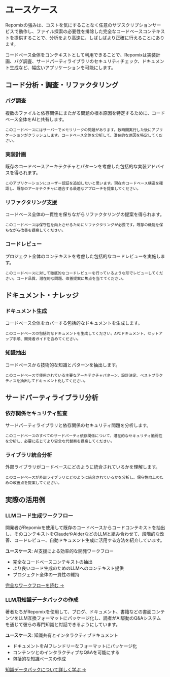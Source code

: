 # ユースケース

Repomixの強みは、コストを気にすることなく任意のサブスクリプションサービスで動作し、ファイル探索の必要性を排除した完全なコードベースコンテキストを提供することで、分析をより高速に、しばしばより正確に行えることにあります。

コードベース全体をコンテキストとして利用できることで、Repomixは実装計画、バグ調査、サードパーティライブラリのセキュリティチェック、ドキュメント生成など、幅広いアプリケーションを可能にします。

## コード分析・調査・リファクタリング

### バグ調査
複数のファイルと依存関係にまたがる問題の根本原因を特定するために、コードベース全体をAIと共有します。

```
このコードベースにはサーバーでメモリリークの問題があります。数時間実行した後にアプリケーションがクラッシュします。コードベース全体を分析して、潜在的な原因を特定してください。
```

### 実装計画
既存のコードベースアーキテクチャとパターンを考慮した包括的な実装アドバイスを得られます。

```
このアプリケーションにユーザー認証を追加したいと思います。現在のコードベース構造を確認し、既存のアーキテクチャに適合する最適なアプローチを提案してください。
```

### リファクタリング支援
コードベース全体の一貫性を保ちながらリファクタリングの提案を得られます。

```
このコードベースは保守性を向上させるためにリファクタリングが必要です。既存の機能を保ちながら改善を提案してください。
```

### コードレビュー
プロジェクト全体のコンテキストを考慮した包括的なコードレビューを実施します。

```
このコードベースに対して徹底的なコードレビューを行っているような形でレビューしてください。コード品質、潜在的な問題、改善提案に焦点を当ててください。
```


## ドキュメント・ナレッジ

### ドキュメント生成
コードベース全体をカバーする包括的なドキュメントを生成します。

```
このコードベースの包括的なドキュメントを生成してください。APIドキュメント、セットアップ手順、開発者ガイドを含めてください。
```

### 知識抽出
コードベースから技術的な知識とパターンを抽出します。

```
このコードベースで使用されている主要なアーキテクチャパターン、設計決定、ベストプラクティスを抽出してドキュメント化してください。
```

## サードパーティライブラリ分析

### 依存関係セキュリティ監査
サードパーティライブラリと依存関係のセキュリティ問題を分析します。

```
このコードベースのすべてのサードパーティ依存関係について、潜在的なセキュリティ脆弱性を分析し、必要に応じてより安全な代替案を提案してください。
```

### ライブラリ統合分析
外部ライブラリがコードベースにどのように統合されているかを理解します。

```
このコードベースが外部ライブラリとどのように統合されているかを分析し、保守性向上のための改善点を提案してください。
```

## 実際の活用例

### LLMコード生成ワークフロー
開発者がRepomixを使用して既存のコードベースからコードコンテキストを抽出し、そのコンテキストをClaudeやAiderなどのLLMと組み合わせて、段階的な改善、コードレビュー、自動ドキュメント生成に活用する方法を紹介しています。

**ユースケース**: AI支援による効率的な開発ワークフロー
- 完全なコードベースコンテキストの抽出
- より良いコード生成のためのLLMへのコンテキスト提供
- プロジェクト全体の一貫性の維持

[完全なワークフローを読む →](https://harper.blog/2025/02/16/my-llm-codegen-workflow-atm/)

### LLM用知識データパックの作成
著者たちがRepomixを使用して、ブログ、ドキュメント、書籍などの書面コンテンツをLLM互換フォーマットにパッケージ化し、読者がAI駆動のQ&Aシステムを通じて彼らの専門知識と対話できるようにしています。

**ユースケース**: 知識共有とインタラクティブドキュメント
- ドキュメントをAIフレンドリーなフォーマットにパッケージ化
- コンテンツとのインタラクティブなQ&Aを可能にする
- 包括的な知識ベースの作成

[知識データパックについて詳しく学ぶ →](https://lethain.com/competitive-advantage-author-llms/)